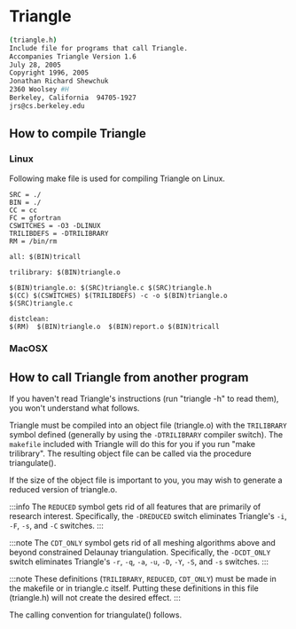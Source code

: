 # Triangle

<!-- markdownlint-disable MD041 MD013 MD033 MD012 -->

```bash title="results"
(triangle.h)                                                             
Include file for programs that call Triangle.                            
Accompanies Triangle Version 1.6                                         
July 28, 2005                                                            
Copyright 1996, 2005                                                     
Jonathan Richard Shewchuk                                                
2360 Woolsey #H                                                          
Berkeley, California  94705-1927                                         
jrs@cs.berkeley.edu
```

## How to compile Triangle

### Linux

Following make file is used for compiling Triangle on Linux.

```make
SRC = ./
BIN = ./
CC = cc
FC = gfortran
CSWITCHES = -O3 -DLINUX
TRILIBDEFS = -DTRILIBRARY 
RM = /bin/rm

all: $(BIN)tricall

trilibrary: $(BIN)triangle.o

$(BIN)triangle.o: $(SRC)triangle.c $(SRC)triangle.h
$(CC) $(CSWITCHES) $(TRILIBDEFS) -c -o $(BIN)triangle.o $(SRC)triangle.c

distclean:
$(RM)  $(BIN)triangle.o  $(BIN)report.o $(BIN)tricall
```

### MacOSX

## How to call Triangle from another program

If you haven't read Triangle's instructions (run "triangle -h" to read them), you won't understand what follows.

Triangle must be compiled into an object file (triangle.o) with the `TRILIBRARY` symbol defined (generally by using the `-DTRILIBRARY` compiler switch). The `makefile` included with Triangle will do this for you if you run "make trilibrary". The resulting object file can be called via the procedure triangulate().

If the size of the object file is important to you, you may wish to generate a reduced version of triangle.o.

:::info
The `REDUCED` symbol gets rid of all features that are primarily of research interest. Specifically, the `-DREDUCED` switch eliminates Triangle's `-i`, `-F`, `-s`, and `-C` switches.
:::

:::note
The `CDT_ONLY` symbol gets rid of all meshing algorithms above and beyond constrained Delaunay triangulation. Specifically, the `-DCDT_ONLY` switch eliminates Triangle's `-r`, `-q`, `-a`, `-u`, `-D`, `-Y`, `-S`, and `-s` switches.
:::

:::note
These definitions (`TRILIBRARY`, `REDUCED`, `CDT_ONLY`) must be made in the makefile or in triangle.c itself. Putting these definitions in this file (triangle.h) will not create the desired effect.
:::

The calling convention for triangulate() follows.
